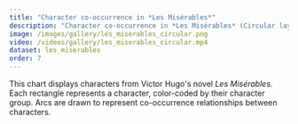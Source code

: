 ```yaml
---
title: "Character co-occurrence in *Les Misérables*"
description: "Character co-occurrence in *Les Misérables* (Circular layout)"
image: /images/gallery/les_miserables_circular.png
video: /videos/gallery/les_miserables_circular.mp4
dataset: les_miserables
order: 7
---
```


This chart displays characters from Victor Hugo's novel *Les Misérables*.
Each rectangle represents a character, color-coded by their character group.
Arcs are drawn to represent co-occurrence relationships between characters.